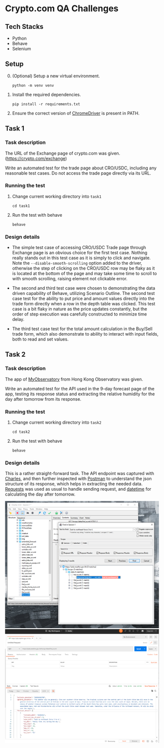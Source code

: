# Crypto.com QA Challenges

## Tech Stacks

- Python
- Behave
- Selenium

## Setup

0.  (Optional) Setup a new virtual environment.

        python -m venv venv

1.  Install the required dependencies.

        pip install -r requirements.txt

2.  Ensure the correct version of [ChromeDriver](https://chromedriver.chromium.org/) is present in PATH.

## Task 1

### Task description

The URL of the Exchange page of crypto.com was given. (https://crypto.com/exchange)

Write an automated test for the trade page about CRO/USDC, including any reasonable test cases. Do not access the trade page directly via its URL.

### Running the test

1.  Change current working directory into `task1`

        cd task1

2.  Run the test with behave

        behave

### Design details

- The simple test case of accessing CRO/USDC Trade page through Exchange page is an obvious choice for the first test case. Nothing really stands out in this test case as it is simply to click and navigate. Note the `--disable-smooth-scrolling` option added to the driver, otherwise the step of clicking on the CRO/USDC row may be flaky as it is located at the bottom of the page and may take some time to scroll to with smooth scrolling, raising element not clickable error.

- The second and third test case were chosen to demonstrating the data driven capability of Behave, utilizing Scenario Outline. The second test case test for the ability to put price and amount values directly into the trade form directly when a row in the depth table was clicked. This test case is a bit flaky in nature as the price updates constantly, but the order of step execution was carefully constructed to minimize time delay.

- The third test case test for the total amount calculation in the Buy/Sell trade form, which also demonstrate to ability to interact with input fields, both to read and set values.

## Task 2

### Task description

The app of [MyObservatory](https://www.hko.gov.hk/en/myobservatory.htm) from Hong Kong Observatory was given.

Write an automated test for the API used in the 9-day forecast page of the app, testing its response status and extracting the relative humidity for the day after tomorrow from its response.

### Running the test

1.  Change current working directory into `task2`

        cd task2

2.  Run the test with behave

        behave

### Design details

This is a rather straight-forward task. The API endpoint was captured with [Charles](https://www.charlesproxy.com/), and then further inspected with [Postman](https://www.postman.com/) to understand the json structure of its response, which helps in extracting the needed data. [Requests](https://requests.readthedocs.io/en/master/) was used as usual to handle sending request, and [datetime](https://docs.python.org/3/library/datetime.html) for calculating the day after tomorrow.

![Charles](images/charles.png)
![Postman](images/postman.png)

